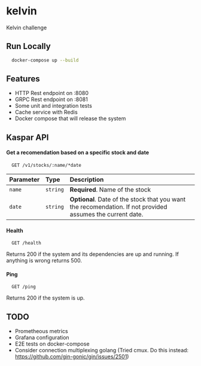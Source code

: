# kelvin
Kelvin challenge

## Run Locally

```bash
  docker-compose up --build
```

## Features
- HTTP Rest endpoint on :8080
- GRPC Rest endpoint on :8081
- Some unit and integration tests
- Cache service with Redis
- Docker compose that will release the system

## Kaspar API

#### Get a recomendation based on a specific stock and date

```http
  GET /v1/stocks/:name/*date
```

| Parameter | Type     | Description                |
| :-------- | :------- | :------------------------- |
| `name` | `string` | **Required**. Name of the stock |
| `date` | `string` | **Optional**. Date of the stock that you want the recomendation. If not provided assumes the current date. |

#### Health

```http
  GET /health
```

Returns 200 if the system and its dependencies are up and running. If anything is wrong returns 500.

#### Ping

```http
  GET /ping
```

Returns 200 if the system is up. 

## TODO
- Prometheous metrics
- Grafana configuration
- E2E tests on docker-compose
- Consider connection multiplexing golang (Tried cmux. Do this instead: https://github.com/gin-gonic/gin/issues/2501)